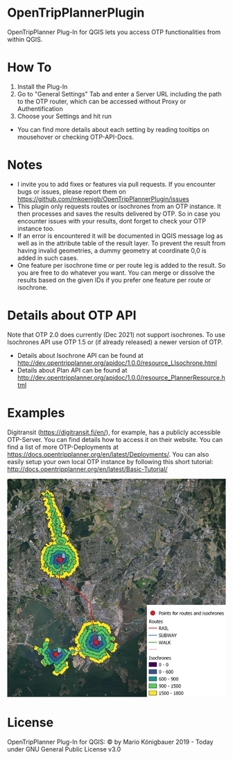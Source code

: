 # OpenTripPlannerPlugin
OpenTripPlanner Plug-In for QGIS lets you access OTP functionalities from within QGIS.

# How To
1. Install the Plug-In
2. Go to "General Settings" Tab and enter a Server URL including the path to the OTP router, which can be accessed without Proxy or Authentification
3. Choose your Settings and hit run
- You can find more details about each setting by reading tooltips on mousehover or checking OTP-API-Docs.

# Notes
- I invite you to add fixes or features via pull requests. If you encounter bugs or issues, please report them on https://github.com/mkoenigb/OpenTripPlannerPlugin/issues
- This plugin only requests routes or isochrones from an OTP instance. It then processes and saves the results delivered by OTP. So in case you encounter issues with your results, dont forget to check your OTP instance too.
- If an error is encountered it will be documented in QGIS message log as well as in the attribute table of the result layer. To prevent the result from having invalid geometries, a dummy geometry at coordinate 0,0 is added in such cases.
- One feature per isochrone time or per route leg is added to the result. So you are free to do whatever you want. You can merge or dissolve the results based on the given IDs if you prefer one feature per route or isochrone.

# Details about OTP API
Note that OTP 2.0 does currently (Dec 2021) not support isochrones. To use Isochrones API use OTP 1.5 or (if already released) a newer version of OTP.
- Details about Isochrone API can be found at http://dev.opentripplanner.org/apidoc/1.0.0/resource_LIsochrone.html
- Details about Plan API can be found at http://dev.opentripplanner.org/apidoc/1.0.0/resource_PlannerResource.html

# Examples
Digitransit (https://digitransit.fi/en/), for example, has a publicly accessible OTP-Server. You can find details how to access it on their website. You can find a list of more OTP-Deployments at https://docs.opentripplanner.org/en/latest/Deployments/.
You can also easily setup your own local OTP instance by following this short tutorial: http://docs.opentripplanner.org/en/latest/Basic-Tutorial/

![example](https://github.com/mkoenigb/OpenTripPlannerPlugin/blob/master/example.jpg)

# License
OpenTripPlanner Plug-In for QGIS: © by Mario Königbauer 2019 - Today under GNU General Public License v3.0
